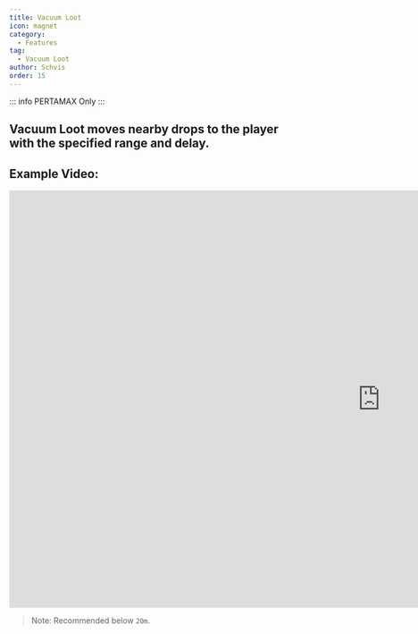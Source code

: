 ```yaml
---
title: Vacuum Loot
icon: magnet
category:
  - Features
tag:
  - Vacuum Loot
author: Schvis
order: 15
---
```

::: info PERTAMAX Only
:::
## Vacuum Loot moves nearby drops to the player with the specified range and delay.

## Example Video:

<div class="iframe-container"><iframe width="1328" height="747" src="https://www.youtube.com/embed/iMElTsNF77c?list=PL5eI1Tb64p56g27qfYk7VuFTz4FK6YrKa" title="Korepi - Vacuum Loot" frameborder="0" allow="accelerometer; autoplay; clipboard-write; encrypted-media; gyroscope; picture-in-picture; web-share" referrerpolicy="strict-origin-when-cross-origin" allowfullscreen></iframe></div>

> Note: Recommended below `20m`.
